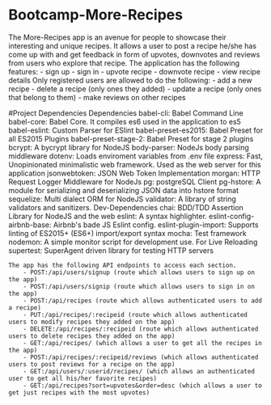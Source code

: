 # Bootcamp-More-Recipes

The More-Recipes app is an avenue for people to showcase their interesting and unique recipes.
It allows a user to post a recipe he/she has come up with and get feedback in form of upvotes, downvotes and reviews from users who explore that recipe.
The application has the following features: 
    - sign up
    - sign in
    - upvote recipe
    - downvote recipe
    - view recipe details
Only registered users are allowed to do the following:
    - add a new recipe
    - delete a recipe (only ones they added)
    - update a recipe (only ones that belong to them)
    - make reviews on other recipes

#Project Dependencies
    Dependencies
        babel-cli: Babel Command Line
        babel-core: Babel Core. It compiles es6 used in the application to es5
        babel-eslint: Custom Parser for ESlint
        babel-preset-es2015: Babel Preset for all ES2015 Plugins
        babel-preset-stage-2: Babel Preset for stage 2 plugins
        bcrypt: A bycrypt library for NodeJS
        body-parser: NodeJs body parsing middleware
        dotenv: Loads enviroment variables from .env file
        express: Fast, Unopinionated minimalistic web framework. Used as the web server for this application
        jsonwebtoken: JSON Web Token Implementation
        morgan: HTTP Request Logger Middleware for NodeJs
        pg: postgreSQL Client
        pg-hstore: A module for serializing and deserializing JSON data into hstore format
        sequelize: Multi dialect ORM for NodeJS
        validator: A library of string validators and sanitizers.
    Dev-Dependencies
        chai: BDD/TDD Assertion Library for NodeJS and the web
        eslint: A syntax highlighter.
        eslint-config-airbnb-base: Airbnb's bade JS Eslint config.
        eslint-plugin-import: Supports linting of ES2015+ (ES6+) import/export syntax
        mocha: Test framework
        nodemon: A simple monitor script for development use. For Live Reloading
        supertest: SuperAgent driven library for testing HTTP servers

        
    The app has the following API endpoints to access each section.
        - POST:/api/users/signup (route which allows users to sign up on the app)
        - POST:/api/users/signip (route which allows users to sign in on the app)
        - POST:/api/recipes (route which allows authenticated users to add a recipe)
        - PUT:/api/recipes/:recipeid (route which allows authenticated users to modify recipes they added on the app)
        - DELETE:/api/recipes/:recipeid (route which allows authenticated users to delete recipes they added on the app)
        - GET:/api/recipes/ (which allows a user to get all the recipes in the app)
        - POST:/api/recipes/:recipeid/reviews (which allows authenticated users to post reviews for a recipe on the app)
        - GET:/api/users/:userid/recipes/ (which allows an authenticated user to get all his/her favorite recipes)
        - GET:/api/recipes?sort=upvotes&order=desc (which allows a user to get just recipes with the most upvotes)


        

